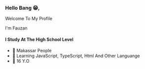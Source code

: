 <div align="cente">
<h3>Hello Bang 😁,</h3>
<p>Welcome To My Profile</p>
<p> I'm Fauzan </p>
</div>


#### I Study At The High School Level
- 🔭 Makassar People
- 🌱 Learning JavaScript, TypeScript, Html And Other Languange
- 👯 16 Y.O
